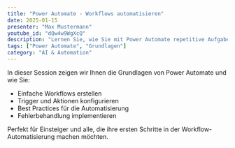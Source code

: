 ```yaml
---
title: "Power Automate - Workflows automatisieren"
date: 2025-01-15
presenter: "Max Mustermann"
youtube_id: "dQw4w9WgXcQ"
description: "Lernen Sie, wie Sie mit Power Automate repetitive Aufgaben automatisieren und Ihre Produktivität steigern."
tags: ["Power Automate", "Grundlagen"]
category: "AI & Automation"
---
```


In dieser Session zeigen wir Ihnen die Grundlagen von Power Automate und wie Sie:

- Einfache Workflows erstellen
- Trigger und Aktionen konfigurieren
- Best Practices für die Automatisierung
- Fehlerbehandlung implementieren

Perfekt für Einsteiger und alle, die ihre ersten Schritte in der Workflow-Automatisierung machen möchten.
